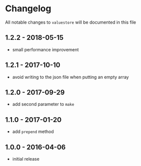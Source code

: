 # Changelog

All notable changes to `valuestore` will be documented in this file

## 1.2.2 - 2018-05-15

- small performance improvement

## 1.2.1 - 2017-10-10

- avoid writing to the json file when putting an empty array

## 1.2.0 - 2017-09-29

- add second parameter to `make`

## 1.1.0 - 2017-01-20

- add `prepend` method

## 1.0.0 - 2016-04-06

- initial release
